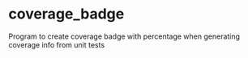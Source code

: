 # coverage_badge
Program to create coverage badge with percentage when generating coverage info from unit tests
